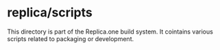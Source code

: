 replica/scripts
===============

This directory is part of the Replica.one build system. It cointains various scripts related to packaging or development.
